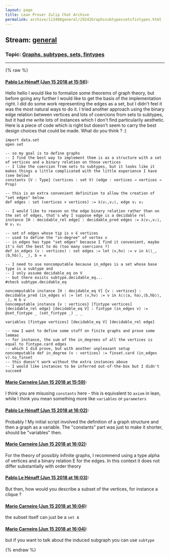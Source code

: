 ```yaml
---
layout: page
title: Lean Prover Zulip Chat Archive 
permalink: archive/113488general/29242Graphssubtypessetsfintypes.html
---
```


## Stream: [general](index.html)
### Topic: [Graphs, subtypes, sets, fintypes](29242Graphssubtypessetsfintypes.html)

---


{% raw %}
#### [ Pablo Le Hénaff (Jun 15 2018 at 15:56)](https://leanprover.zulipchat.com/#narrow/stream/113488-general/topic/Graphs%2C%20subtypes%2C%20sets%2C%20fintypes/near/128121007):
Hello hello
I would like to formalize some theorems of graph theory, but before going any further I would like to get the basis of the implementation right.
I did do some work representing the edges as a set, but I didn't feel it was the most natural ways to do it. I tried another approach using the binary edge relation between vertices and lots of coercions from sets to subtypes, but it had me write lots of instances which I don't find particularily aesthetic. Here is a piece of code which is right but doesn't seem to carry the best design choices that could be made. What do you think ? :)
```lean
import data.set
open set

-- so my goal is to define graphs
-- I find the best way to implement them is as a structure with a set of vertices and a binary relation on those vertices
-- I like the coercion from sets to subtypes, but it looks like it makes things a little complicated with the little experience I have (see below)
constants {V : Type} (vertices : set V) (edge : vertices → vertices → Prop)

-- this is an extra convenient definition to allow the creation of "set edges" below
def edges : set (vertices × vertices) := λ⟨v₁,v₂⟩, edge v₁ v₂

-- I would like to reason on the edge binary relation rather than on the set of edges, that's why I suppose edge is a decidable rel
instance [H : decidable_rel edge] : decidable_pred edges := λ⟨v₁,v₂⟩, H v₁ v₂

-- set of edges whose tip is v ∈ vertices
-- used to define the "in-degree" of vertex v
-- in_edges has type "set edges" because I find it convenient, maybe it's not the best to do (too many coercions ?)
def in_edges (v : vertices) : set edges := let ⟨v,hv⟩ := v in λ⟨⟨_,⟨b,hb⟩⟩, _⟩, b = v

-- I need to use noncomputable because in_edges is a set whose base type is a subtype and
-- I only assume decidable_eq on V
-- but there exists subtype.decidable_eq...
#check subtype.decidable_eq

noncomputable instance [H : decidable_eq V] {v : vertices} : decidable_pred (in_edges v) := let ⟨v,hv⟩ := v in λ⟨⟨⟨a, ha⟩,⟨b,hb⟩⟩, _⟩, H b v
noncomputable instance {v : vertices} [fintype vertices] [decidable_rel edge] [decidable_eq V] : fintype (in_edges v) := @set_fintype _ (set_fintype _) _ _

variables [fintype vertices] [decidable_eq V] [decidable_rel edge]

-- now I want to define some stuff on finite graphs and prove some lemmas
-- for instance, the sum of the in_degrees of all the vertices is equal to fintype.card edges
-- which I did prove, but with another unpleasant setup
noncomputable def in_degree (v : vertices) := finset.card (in_edges v).to_finset
-- this doesn't work without the extra instances above
-- I would like instances to be inferred out-of-the-box but I didn't succeed
```

#### [ Mario Carneiro (Jun 15 2018 at 15:59)](https://leanprover.zulipchat.com/#narrow/stream/113488-general/topic/Graphs%2C%20subtypes%2C%20sets%2C%20fintypes/near/128121155):
I think you are misusing `constants` here - this is equivalent to `axiom` in lean, while I think you mean something more like `variables` or `parameters`

#### [ Pablo Le Hénaff (Jun 15 2018 at 16:02)](https://leanprover.zulipchat.com/#narrow/stream/113488-general/topic/Graphs%2C%20subtypes%2C%20sets%2C%20fintypes/near/128121326):
Probably ! My initial script involved the definition of a graph structure and then a graph as a variable. The "constants" part was just to make it shorter, should be "variables" then.

#### [ Mario Carneiro (Jun 15 2018 at 16:02)](https://leanprover.zulipchat.com/#narrow/stream/113488-general/topic/Graphs%2C%20subtypes%2C%20sets%2C%20fintypes/near/128121338):
For the theory of possibly infinite graphs, I recommend using a type alpha of vertices and a binary relation E for the edges. In this context it does not differ substantially with order theory

#### [ Pablo Le Hénaff (Jun 15 2018 at 16:03)](https://leanprover.zulipchat.com/#narrow/stream/113488-general/topic/Graphs%2C%20subtypes%2C%20sets%2C%20fintypes/near/128121400):
But then, how would you describe a subset of the vertices, for instance a clique ?

#### [ Mario Carneiro (Jun 15 2018 at 16:04)](https://leanprover.zulipchat.com/#narrow/stream/113488-general/topic/Graphs%2C%20subtypes%2C%20sets%2C%20fintypes/near/128121450):
the subset itself can just be a `set A`

#### [ Mario Carneiro (Jun 15 2018 at 16:04)](https://leanprover.zulipchat.com/#narrow/stream/113488-general/topic/Graphs%2C%20subtypes%2C%20sets%2C%20fintypes/near/128121456):
but if you want to talk about the induced subgraph you can use `subtype`


{% endraw %}
